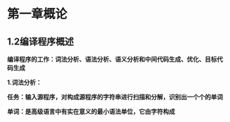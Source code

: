 # 第一章概论

## 1.2编译程序概述

**编译程序的工作：词法分析、语法分析、语义分析和中间代码生成、优化、目标代码生成**

**1.词法分析：**

**任务：输入源程序，对构成源程序的字符串进行扫描和分解，识别出一个个的单词**

**单词：是高级语言中有实在意义的最小语法单位，它由字符构成**

